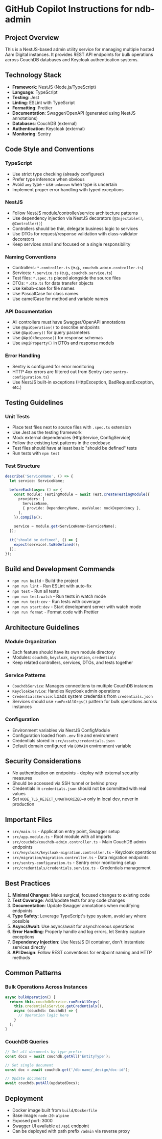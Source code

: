 # GitHub Copilot Instructions for ndb-admin

## Project Overview

This is a NestJS-based admin utility service for managing multiple hosted Aam Digital instances. It provides REST API endpoints for bulk operations across CouchDB databases and Keycloak authentication systems.

## Technology Stack

- **Framework**: NestJS (Node.js/TypeScript)
- **Language**: TypeScript
- **Testing**: Jest
- **Linting**: ESLint with TypeScript
- **Formatting**: Prettier
- **Documentation**: Swagger/OpenAPI (generated using NestJS annotations)
- **Databases**: CouchDB (external)
- **Authentication**: Keycloak (external)
- **Monitoring**: Sentry

## Code Style and Conventions

### TypeScript

- Use strict type checking (already configured)
- Prefer type inference when obvious
- Avoid `any` type - use `unknown` when type is uncertain
- Implement proper error handling with typed exceptions

### NestJS

- Follow NestJS module/controller/service architecture patterns
- Use dependency injection via NestJS decorators (`@Injectable()`, `@Controller()`)
- Controllers should be thin, delegate business logic to services
- Use DTOs for request/response validation with class-validator decorators
- Keep services small and focused on a single responsibility

### Naming Conventions

- Controllers: `*.controller.ts` (e.g., `couchdb-admin.controller.ts`)
- Services: `*.service.ts` (e.g., `couchdb.service.ts`)
- Test files: `*.spec.ts` placed alongside the source files
- DTOs: `*.dto.ts` for data transfer objects
- Use kebab-case for file names
- Use PascalCase for class names
- Use camelCase for method and variable names

### API Documentation

- All controllers must have Swagger/OpenAPI annotations
- Use `@ApiOperation()` to describe endpoints
- Use `@ApiQuery()` for query parameters
- Use `@ApiOkResponse()` for response schemas
- Use `@ApiProperty()` in DTOs and response models

### Error Handling

- Sentry is configured for error monitoring
- HTTP 4xx errors are filtered out from Sentry (see `sentry-configuration.ts`)
- Use NestJS built-in exceptions (HttpException, BadRequestException, etc.)

## Testing Guidelines

### Unit Tests

- Place test files next to source files with `.spec.ts` extension
- Use Jest as the testing framework
- Mock external dependencies (HttpService, ConfigService)
- Follow the existing test patterns in the codebase
- Test files should have at least basic "should be defined" tests
- Run tests with `npm test`

### Test Structure

```typescript
describe('ServiceName', () => {
  let service: ServiceName;
  
  beforeEach(async () => {
    const module: TestingModule = await Test.createTestingModule({
      providers: [
        ServiceName,
        { provide: DependencyName, useValue: mockDependency },
      ],
    }).compile();
    
    service = module.get<ServiceName>(ServiceName);
  });
  
  it('should be defined', () => {
    expect(service).toBeDefined();
  });
});
```

## Build and Development Commands

- `npm run build` - Build the project
- `npm run lint` - Run ESLint with auto-fix
- `npm test` - Run all tests
- `npm run test:watch` - Run tests in watch mode
- `npm run test:cov` - Run tests with coverage
- `npm run start:dev` - Start development server with watch mode
- `npm run format` - Format code with Prettier

## Architecture Guidelines

### Module Organization

- Each feature should have its own module directory
- Modules: `couchdb`, `keycloak`, `migration`, `credentials`
- Keep related controllers, services, DTOs, and tests together

### Service Patterns

- `CouchdbService`: Manages connections to multiple CouchDB instances
- `KeycloakService`: Handles Keycloak admin operations
- `CredentialsService`: Loads system credentials from `credentials.json`
- Services should use `runForAllOrgs()` pattern for bulk operations across instances

### Configuration

- Environment variables via NestJS ConfigModule
- Configuration loaded from `.env` file and environment
- Credentials stored in `src/assets/credentials.json`
- Default domain configured via `DOMAIN` environment variable

## Security Considerations

- No authentication on endpoints - deploy with external security measures
- Should be accessed via SSH tunnel or behind proxy
- Credentials in `credentials.json` should not be committed with real values
- Set `NODE_TLS_REJECT_UNAUTHORIZED=0` only in local dev, never in production

## Important Files

- `src/main.ts` - Application entry point, Swagger setup
- `src/app.module.ts` - Root module with all imports
- `src/couchdb/couchdb-admin.controller.ts` - Main CouchDB admin endpoints
- `src/keycloak/keycloak-migration.controller.ts` - Keycloak operations
- `src/migration/migration.controller.ts` - Data migration endpoints
- `src/sentry-configuration.ts` - Sentry error monitoring setup
- `src/credentials/credentials.service.ts` - Credentials management

## Best Practices

1. **Minimal Changes**: Make surgical, focused changes to existing code
2. **Test Coverage**: Add/update tests for any code changes
3. **Documentation**: Update Swagger annotations when modifying endpoints
4. **Type Safety**: Leverage TypeScript's type system, avoid `any` where possible
5. **Async/Await**: Use async/await for asynchronous operations
6. **Error Handling**: Properly handle and log errors, let Sentry capture exceptions
7. **Dependency Injection**: Use NestJS DI container, don't instantiate services directly
8. **API Design**: Follow REST conventions for endpoint naming and HTTP methods

## Common Patterns

### Bulk Operations Across Instances

```typescript
async bulkOperation() {
  return this.couchdbService.runForAllOrgs(
    this.credentialsService.getCredentials(),
    async (couchdb: Couchdb) => {
      // Operation logic here
    }
  );
}
```

### CouchDB Queries

```typescript
// Get all documents by type prefix
const docs = await couchdb.getAll('EntityType');

// Get single document
const doc = await couchdb.get('/db-name/_design/doc-id');

// Update documents
await couchdb.putAll(updatedDocs);
```

## Deployment

- Docker image built from `build/Dockerfile`
- Base image: `node:20-alpine`
- Exposed port: 3000
- Swagger UI available at `/api` endpoint
- Can be deployed with path prefix `/admin` via reverse proxy
